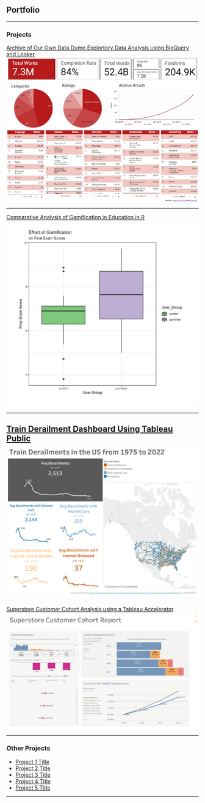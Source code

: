 ## Portfolio

---

### Projects


[Archive of Our Own Data Dump Explortory Data Analysis using BigQuery and Looker](/pdf/sample_presentation.pdf)
<img src="images/AO3 dashbaord.jpg?raw=true">

---
[Comparative Analysis of Gamification in Education in R](https://www.kaggle.com/code/ashleylevy/gamification-effect-on-student-test-scores)
<img src="images/gamification.jpg?raw=true"/>


---
[Train Derailment Dashboard Using Tableau Public](/train.md)
<img src="images/train dashboard.png?raw=true"/>
---

[Superstore Customer Cohort Analysis using a Tableau Accelerator](/superstore_accelerator.md)
<img src="images/Customer Cohort Report.png?raw=true"/>

---

### Other Projects

- [Project 1 Title](http://example.com/)
- [Project 2 Title](http://example.com/)
- [Project 3 Title](http://example.com/)
- [Project 4 Title](http://example.com/)
- [Project 5 Title](http://example.com/)

---
